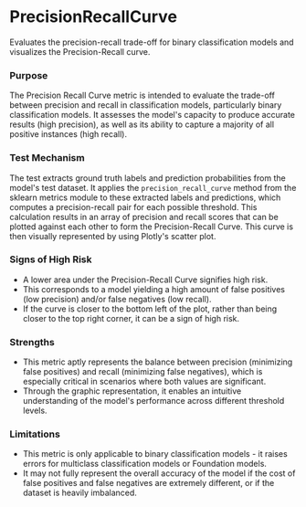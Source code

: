# PrecisionRecallCurve

Evaluates the precision-recall trade-off for binary classification models and visualizes the Precision-Recall curve.

### Purpose

The Precision Recall Curve metric is intended to evaluate the trade-off between precision and recall in
classification models, particularly binary classification models. It assesses the model's capacity to produce
accurate results (high precision), as well as its ability to capture a majority of all positive instances (high
recall).

### Test Mechanism

The test extracts ground truth labels and prediction probabilities from the model's test dataset. It applies the
`precision_recall_curve` method from the sklearn metrics module to these extracted labels and predictions, which
computes a precision-recall pair for each possible threshold. This calculation results in an array of precision and
recall scores that can be plotted against each other to form the Precision-Recall Curve. This curve is then
visually represented by using Plotly's scatter plot.

### Signs of High Risk

- A lower area under the Precision-Recall Curve signifies high risk.
- This corresponds to a model yielding a high amount of false positives (low precision) and/or false negatives (low
recall).
- If the curve is closer to the bottom left of the plot, rather than being closer to the top right corner, it can
be a sign of high risk.

### Strengths

- This metric aptly represents the balance between precision (minimizing false positives) and recall (minimizing
false negatives), which is especially critical in scenarios where both values are significant.
- Through the graphic representation, it enables an intuitive understanding of the model's performance across
different threshold levels.

### Limitations

- This metric is only applicable to binary classification models - it raises errors for multiclass classification
models or Foundation models.
- It may not fully represent the overall accuracy of the model if the cost of false positives and false negatives
are extremely different, or if the dataset is heavily imbalanced.